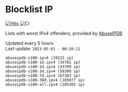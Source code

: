# Blocklist IP

[![Hits](https://hits.seeyoufarm.com/api/count/incr/badge.svg?url=https%3A%2F%2Fgithub.com%2Fborestad%2Fblocklist-ip%2F&count_bg=%2379C83D&title_bg=%23555555&icon=&icon_color=%23E7E7E7&title=hits&edge_flat=false)](https://hits.seeyoufarm.com)  ![CI](https://img.shields.io/github/workflow/status/borestad/blocklist-ip/CI?style=flat-square)

Lists with worst IPv4 offenders, provided by [AbuseIPDB](https://www.abuseipdb.com/)

<!-- FOOTER-PLACEHOLDER -->
Updated every 5 hours<br>
Last update: `2023-05-01 - 00:20:11`
```
abuseipdb-s100.ipv4 (19115 ip)
abuseipdb-s100-1d.ipv4 (34781 ip)
abuseipdb-s100-2d.ipv4 (43709 ip)
abuseipdb-s100-3d.ipv4 (50308 ip)
abuseipdb-s100-7d.ipv4 (67383 ip)
abuseipdb-s100-30d.ipv4 (105077 ip)
abuseipdb-s100-all.ipv4 (285265 ip)
```
